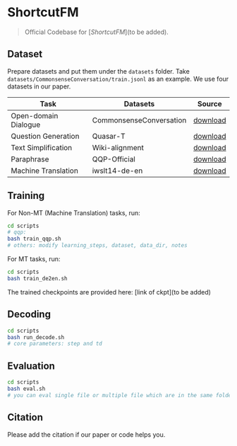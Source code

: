 # ShortcutFM
> Official Codebase for [*ShortcutFM*](to be added).

## Dataset
Prepare datasets and put them under the `datasets` folder. Take `datasets/CommonsenseConversation/train.jsonl` as an example. We use four datasets in our paper.

| Task | Datasets | Source |
|-|-|-|
| Open-domain Dialogue | CommonsenseConversation | [download](https://drive.google.com/drive/folders/1D6PxrfB1410XFJVGnbXR5bGhb-ulIX_l?usp=sharing)|
| Question Generation | Quasar-T |[download](https://drive.google.com/drive/folders/1D6PxrfB1410XFJVGnbXR5bGhb-ulIX_l?usp=sharing) |
| Text Simplification | Wiki-alignment | [download](https://drive.google.com/drive/folders/1D6PxrfB1410XFJVGnbXR5bGhb-ulIX_l?usp=sharing)|
| Paraphrase | QQP-Official |[download](https://drive.google.com/drive/folders/1D6PxrfB1410XFJVGnbXR5bGhb-ulIX_l?usp=sharing) |
| Machine Translation | iwslt14-de-en | [download](https://drive.google.com/drive/folders/1D6PxrfB1410XFJVGnbXR5bGhb-ulIX_l?usp=sharing)|

## Training
For Non-MT (Machine Translation) tasks, run:
```bash
cd scripts
# qqp:
bash train_qqp.sh
# others: modify learning_steps, dataset, data_dir, notes
```

For MT tasks, run:
```bash
cd scripts
bash train_de2en.sh
```

The trained checkpoints are provided here: [link of ckpt](to be added)

## Decoding
```bash
cd scripts
bash run_decode.sh
# core parameters: step and td
```

## Evaluation
```bash
cd scripts
bash eval.sh
# you can eval single file or multiple file which are in the same folder (mbr in default)
```

## Citation
Please add the citation if our paper or code helps you.
```tex

```






